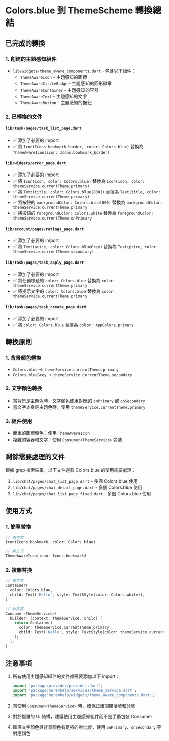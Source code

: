 # Colors.blue 到 ThemeScheme 轉換總結

## 已完成的轉換

### 1. 創建的主題感知組件
- `lib/widgets/theme_aware_components.dart` - 包含以下組件：
  - `ThemeAwareIcon` - 主題感知的圖標
  - `ThemeAwareCircleBadge` - 主題感知的圓形徽章
  - `ThemeAwareContainer` - 主題感知的容器
  - `ThemeAwareText` - 主題感知的文字
  - `ThemeAwareButton` - 主題感知的按鈕

### 2. 已轉換的文件

#### `lib/task/pages/task_list_page.dart`
- ✅ 添加了必要的 import
- ✅ 將 `Icon(Icons.bookmark_border, color: Colors.blue)` 替換為 `ThemeAwareIcon(icon: Icons.bookmark_border)`

#### `lib/widgets/error_page.dart`
- ✅ 添加了必要的 import
- ✅ 將 `Icon(icon, color: Colors.blue)` 替換為 `Icon(icon, color: themeService.currentTheme.primary)`
- ✅ 將 `Text(title, color: Colors.blue[800])` 替換為 `Text(title, color: themeService.currentTheme.primary)`
- ✅ 將按鈕的 `backgroundColor: Colors.blue[800]` 替換為 `backgroundColor: themeService.currentTheme.primary`
- ✅ 將按鈕的 `foregroundColor: Colors.white` 替換為 `foregroundColor: themeService.currentTheme.onPrimary`

#### `lib/account/pages/ratings_page.dart`
- ✅ 添加了必要的 import
- ✅ 將 `Text(price, color: Colors.blueGrey)` 替換為 `Text(price, color: themeService.currentTheme.secondary)`

#### `lib/task/pages/task_apply_page.dart`
- ✅ 添加了必要的 import
- ✅ 將任務標題的 `color: Colors.blue` 替換為 `color: themeService.currentTheme.primary`
- ✅ 將提示文字的 `color: Colors.blue` 替換為 `color: themeService.currentTheme.primary`

#### `lib/task/pages/task_create_page.dart`
- ✅ 添加了必要的 import
- ✅ 將 `color: Colors.blue` 替換為 `color: AppColors.primary`

## 轉換原則

### 1. 背景顏色轉換
- `Colors.blue` → `themeService.currentTheme.primary`
- `Colors.blueGrey` → `themeService.currentTheme.secondary`

### 2. 文字顏色轉換
- 當背景是主題色時，文字顏色使用對應的 `onPrimary` 或 `onSecondary`
- 當文字本身是主題色時，使用 `themeService.currentTheme.primary`

### 3. 組件使用
- 簡單的圖標顏色：使用 `ThemeAwareIcon`
- 複雜的容器和文字：使用 `Consumer<ThemeService>` 包裝

## 剩餘需要處理的文件

根據 grep 搜索結果，以下文件還有 Colors.blue 的使用需要處理：

1. `lib/chat/pages/chat_list_page.dart` - 多個 Colors.blue 使用
2. `lib/chat/pages/chat_detail_page.dart` - 多個 Colors.blue 使用
3. `lib/chat/pages/chat_list_page_fixed.dart` - 多個 Colors.blue 使用

## 使用方式

### 1. 簡單替換
```dart
// 舊方式
Icon(Icons.bookmark, color: Colors.blue)

// 新方式
ThemeAwareIcon(icon: Icons.bookmark)
```

### 2. 複雜替換
```dart
// 舊方式
Container(
  color: Colors.blue,
  child: Text('Hello', style: TextStyle(color: Colors.white)),
)

// 新方式
Consumer<ThemeService>(
  builder: (context, themeService, child) {
    return Container(
      color: themeService.currentTheme.primary,
      child: Text('Hello', style: TextStyle(color: themeService.currentTheme.onPrimary)),
    );
  },
)
```

## 注意事項

1. 所有使用主題感知組件的文件都需要添加以下 import：
   ```dart
   import 'package:provider/provider.dart';
   import 'package:here4help/services/theme_service.dart';
   import 'package:here4help/widgets/theme_aware_components.dart';
   ```

2. 當使用 `Consumer<ThemeService>` 時，確保正確關閉括號和分號

3. 對於複雜的 UI 結構，建議使用主題感知組件而不是手動包裝 Consumer

4. 確保文字顏色與背景顏色有足夠的對比度，使用 `onPrimary`、`onSecondary` 等對應顏色 